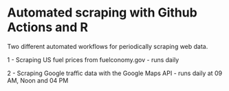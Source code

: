 # Automated scraping with Github Actions and R

Two different automated workflows for periodically scraping web data.

1 - Scraping US fuel prices from fuelconomy.gov - runs daily  

2 - Scraping Google traffic data with the Google Maps API - runs daily at 09 AM, Noon and 04 PM  
